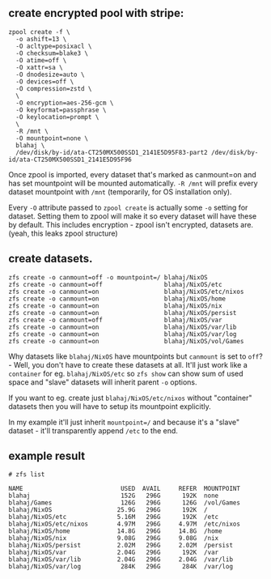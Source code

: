 ## create encrypted pool with stripe:

```
zpool create -f \
  -o ashift=13 \
  -O acltype=posixacl \
  -O checksum=blake3 \
  -O atime=off \
  -O xattr=sa \
  -O dnodesize=auto \
  -O devices=off \
  -O compression=zstd \
  \
  -O encryption=aes-256-gcm \
  -O keyformat=passphrase \
  -O keylocation=prompt \
  \
  -R /mnt \
  -O mountpoint=none \
  blahaj \
  /dev/disk/by-id/ata-CT250MX500SSD1_2141E5D95F83-part2 /dev/disk/by-id/ata-CT250MX500SSD1_2141E5D95F96
```

Once zpool is imported, every dataset that's marked as canmount=on and has set mountpoint will be mounted automatically. `-R /mnt` will prefix every dataset mountpoint with `/mnt` (temporarily, for OS installation only).

Every `-O` attribute passed to `zpool create` is actually some `-o` setting for dataset. Setting them to zpool will make it so every dataset will have these by default. This includes encryption - zpool isn't encrypted, datasets are. (yeah, this leaks zpool structure)

## create datasets.

```
zfs create -o canmount=off -o mountpoint=/ blahaj/NixOS
zfs create -o canmount=off                 blahaj/NixOS/etc
zfs create -o canmount=on                  blahaj/NixOS/etc/nixos
zfs create -o canmount=on                  blahaj/NixOS/home
zfs create -o canmount=on                  blahaj/NixOS/nix
zfs create -o canmount=on                  blahaj/NixOS/persist
zfs create -o canmount=off                 blahaj/NixOS/var
zfs create -o canmount=on                  blahaj/NixOS/var/lib
zfs create -o canmount=on                  blahaj/NixOS/var/log
zfs create -o canmount=on                  blahaj/NixOS/vol/Games
```

Why datasets like `blahaj/NixOS` have mountpoints but `canmount` is set to `off`? - Well, you don't have to create these datasets at all. It'll just work like a `container` for eg. `blahaj/NixOS/etc` so `zfs show` can show sum of used space and "slave" datasets will inherit parent `-o` options.

If you want to eg. create just `blahaj/NixOS/etc/nixos` without "container" datasets then you will have to setup its mountpoint explicitly.

In my example it'll just inherit `mountpoint=/` and because it's a "slave" dataset - it'll transparently append `/etc` to the end.

## example result

`# zfs list`

```
NAME                           USED  AVAIL     REFER  MOUNTPOINT
blahaj                         152G   296G      192K  none
blahaj/Games                   126G   296G      126G  /vol/Games
blahaj/NixOS                  25.9G   296G      192K  /
blahaj/NixOS/etc              5.16M   296G      192K  /etc
blahaj/NixOS/etc/nixos        4.97M   296G     4.97M  /etc/nixos
blahaj/NixOS/home             14.8G   296G     14.8G  /home
blahaj/NixOS/nix              9.08G   296G     9.08G  /nix
blahaj/NixOS/persist          2.02M   296G     2.02M  /persist
blahaj/NixOS/var              2.04G   296G      192K  /var
blahaj/NixOS/var/lib          2.04G   296G     2.04G  /var/lib
blahaj/NixOS/var/log           284K   296G      284K  /var/log
```
